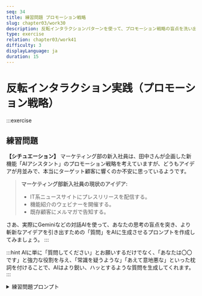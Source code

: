 ```yaml
---
seq: 34
title: 練習問題 プロモーション戦略
slug: chapter03/work30
description: 反転インタラクションパターンを使って、プロモーション戦略の盲点を洗い出す
type: exercise
relation: chapter03/work41
difficulty: 3
displayLanguage: ja
duration: 15
---
```


# 反転インタラクション実践（プロモーション戦略）
:::exercise
## 練習問題

**【シチュエーション】**
マーケティング部の新入社員は、田中さんが企画した新機能「AIアシスタント」のプロモーション戦略を考えていますが、どうもアイデアが月並みで、本当にターゲット顧客に響くのか不安に思っているようです。

> **マーケティング部新入社員の現状のアイデア:**
> - IT系ニュースサイトにプレスリリースを配信する。
> - 機能紹介のウェビナーを開催する。
> - 既存顧客にメルマガで告知する。

さあ、実際にGeminiなどの対話AIを使って、あなたの思考の盲点を突き、より斬新なアイデアを引き出すための「質問」をAIに生成させるプロンプトを作成してみましょう。
:::

:::hint
AIに単に「質問してください」とお願いするだけでなく、「あなたは〇〇です」と強力な役割を与え、「常識を疑うような」「あえて意地悪な」といった枕詞を付けることで、AIはより鋭い、ハッとするような質問を生成してくれます。
:::

<details>
<summary>練習問題プロンプト</summary>

```markdown
あなたは、数々のSaaSプロダクトをヒットさせてきた、常識にとらわれない天才マーケターです。
私はIT企業のマーケティング担当者で、新機能「AIアシスタント」のプロモーション戦略を考えています。
「AIアシスタント」は、ユーザーからの自然言語での質問に答えて操作方法を案内したり、レポート作成を自動化したりする機能です。

私の思考の盲点を突き、より斬新で効果的なアイデアを引き出すために、私の既存プラン（プレスリリース、ウェビナー、メルマガ）の弱点を突くような、鋭い質問を5つしてください。
```

### AI回答出力例
```
思考の盲点を突く5つの質問
従来のマーケティング手法（プレスリリース、ウェビナー、メルマガ）は確かに重要です。しかし、「AIアシスタント」という革新的な機能を、既存の枠組みだけでプロモーションするのはもったいない。

あなたの思考の盲点を突き、真にユーザーの心に刺さるプロモーション戦略を練るために、次の5つの質問を投げかけます。

1. 「AIアシスタント」の導入で、ユーザーの仕事は具体的にどう"変わる"のか、プレスリリースで語れますか？
「○○できます」という機能の説明は、もはや誰も読みません。 あなたが書こうとしているプレスリリースは、既存ユーザーの「面倒くさい」「時間がない」「やり方が分からない」といった痛みにどう寄り添い、その感情を「すごい！」「これでストレスがなくなる！」というポジティブなものに変えるかを語れていますか？単なる機能紹介ではなく、感情の変化に焦点を当てたストーリーを語りましょう。

2. 「AIアシスタント」がもたらす「未来の働き方」を、ウェビナーの参加者は想像できますか？
ウェビナーで「AIアシスタントのデモ」を見せるだけでは不十分です。参加者が本当に知りたいのは、デモの後の世界です。ウェビナーの最後に、「このAIアシスタントを使いこなすことで、あなたのチームは今後どのような未来を築けるか」というビジョンを明確に提示できますか？単なる操作方法の解説ではなく、参加者の未来の期待を煽る構成になっていますか？

3. メルマガの件名と本文で、ユーザーの「秘密の悩み」を言い当てていますか？
AIアシスタントは、多くのユーザーが口に出さないような「こんなことで質問するのは恥ずかしい」「誰にも聞けない」といった個人的な悩みを解決します。あなたのメルマガは、そうした潜在的な悩みに直接語りかける内容になっていますか？例えば、「いつも同じレポート作成に数時間かかっていませんか？」のような、ユーザーの心の声を代弁するような件名を使っていますか？

4. 既存のヘビーユーザーを「AIアシスタントの伝道師」にする戦略はありますか？
最も説得力のあるメッセージは、私たちではなく、あなたのプロダクトを愛用しているユーザーから発せられます。AIアシスタントを先行利用してもらい、その驚きや感動をリアルな声として発信してもらうプランはありますか？彼らの体験談を動画やブログ記事として積極的に共有することで、広告よりも強力な信頼性を獲得できます。

5. AIアシスタントが「失敗したとき」のプロモーション戦略はありますか？
AIは完璧ではありません。時には間違った回答をすることもあるでしょう。その「失敗」をどうプロモーションに活かしますか？「AIはまだ未完成。だからこそ、あなたのフィードバックで最高のパートナーに育ててほしい」というメッセージは、ユーザーに開発への参加意識を芽生えさせ、強固なコミュニティを築くチャンスです。完璧さだけをアピールするのではなく、未完成の正直さを伝える勇気はありますか？
```
</details>

